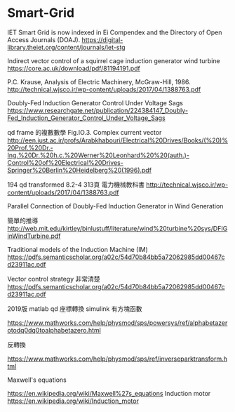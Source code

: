 # Smart-Grid
IET Smart Grid is now indexed in Ei Compendex and the Directory of Open Access Journals (DOAJ).                                                                           https://digital-library.theiet.org/content/journals/iet-stg


Indirect vector control of a squirrel cage induction generator
wind turbine
https://core.ac.uk/download/pdf/81194191.pdf


P.C. Krause, Analysis of Electric Machinery, McGraw-Hill, 1986.
http://technical.wjsco.ir/wp-content/uploads/2017/04/1388763.pdf

Doubly-Fed Induction Generator Control Under Voltage Sags
https://www.researchgate.net/publication/224384147_Doubly-Fed_Induction_Generator_Control_Under_Voltage_Sags


qd frame 的複數數學
Fig.IO.3. Complex current vector http://een.iust.ac.ir/profs/Arabkhabouri/Electrical%20Drives/Books/(%20)%20Prof.%20Dr.-Ing.%20Dr.%20h.c.%20Werner%20Leonhard%20%20(auth.)-Control%20of%20Electrical%20Drives-Springer%20Berlin%20Heidelberg%20(1996).pdf

194  qd transformed 
8.2-4 313頁
電力機械教科書
http://technical.wjsco.ir/wp-content/uploads/2017/04/1388763.pdf


Parallel Connection of Doubly-Fed
Induction Generator in Wind Generation

簡單的推導                                                  http://web.mit.edu/kirtley/binlustuff/literature/wind%20turbine%20sys/DFIGinWindTurbine.pdf

Traditional models of the Induction Machine (IM) 
https://pdfs.semanticscholar.org/a02c/54d70b84bb5a72062985dd00467cd23911ac.pdf


Vector control strategy 非常清楚
https://pdfs.semanticscholar.org/a02c/54d70b84bb5a72062985dd00467cd23911ac.pdf

2019版 matlab qd 座標轉換 simulink 有方塊函數

https://www.mathworks.com/help/physmod/sps/powersys/ref/alphabetazerotodq0dq0toalphabetazero.html

反轉換

https://www.mathworks.com/help/physmod/sps/ref/inverseparktransform.html   

Maxwell's equations

https://en.wikipedia.org/wiki/Maxwell%27s_equations
Induction motor
https://en.wikipedia.org/wiki/Induction_motor
